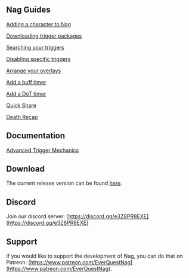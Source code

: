 ## Nag Guides

[Adding a character to Nag](/eq-nag/guides/add-character)

[Downloading trigger packages](/eq-nag/guides/download-packages)

[Searching your triggers](/eq-nag/guides/find-a-trigger)

[Disabling specific triggers](/eq-nag/guides/disabling-triggers)

[Arrange your overlays](/eq-nag/guides/arrange-overlays)

[Add a buff timer](/eq-nag/guides/add-buff-timer)

[Add a DoT timer](/eq-nag/guides/add-dot-timer)

[Quick Share](/eq-nag/guides/quick-share)

[Death Recap](/eq-nag/guides/death-recap)
<!-- ![new](https://user-images.githubusercontent.com/66176124/193346159-c4652bf7-7d83-4aad-87d3-2a6b69548ec3.png) -->

## Documentation

[Advanced Trigger Mechanics](/eq-nag/guides/advanced-triggers)

## Download

The current release version can be found [here](https://github.com/guildantix/eq-nag/releases/latest).

## Discord

Join our discord server: [https://discord.gg/e3Z8PR8EXE](https://discord.gg/e3Z8PR8EXE)

## Support

If you would like to support the development of Nag, you can do that on Patreon: [https://www.patreon.com/EverQuestNag](https://www.patreon.com/EverQuestNag).

<!-- 
## Road Map

### Currently in Development

- [ ] Death Recap - Detailed description of what killed you.
- [ ] Creating a self-signed installation certificate.
- [ ] Adding more organization options to the trigger library.
- [ ] Quickshare to allow users to quickly share their triggers or installed packages with another player.

### On the Horizon
- [ ] Adding categories and search features to the package manager. Additionally, segregating installed packages from available packages.
- [ ] Adding healing done and healing received to the floating combat text.
- [ ] Adding more options to the buff timer wizard.

### Odds and Ends
- [ ] Sortable trigger folders.
- [ ] Default trigger folder sort (None, Alpha, Reverse Alpha)


*Odds and ends can be done at any time*
 -->
 

